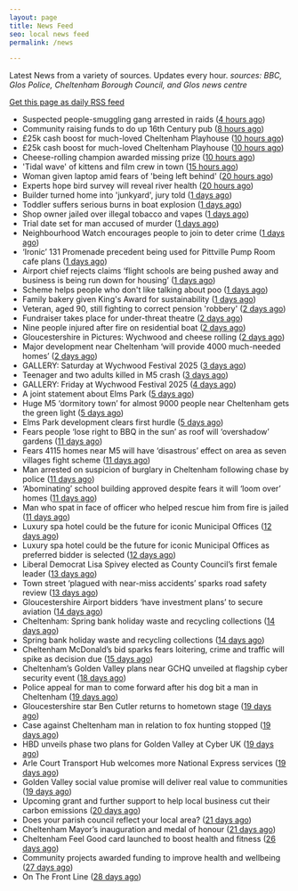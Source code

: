 ```yaml
---
layout: page
title: News Feed
seo: local news feed
permalink: /news

---
```


Latest News from a variety of sources. Updates every hour.
_sources: BBC, Glos Police, Cheltenham Borough Council, and Glos news centre_

[Get this page as daily RSS feed](/daily.rss)

<!-- news_marker starts -->
- Suspected people-smuggling gang arrested in raids ([4 hours ago](https://www.bbc.com/news/articles/cx2j67x49pwo))
- Community raising funds to do up 16th Century pub ([8 hours ago](https://www.bbc.com/news/articles/c1kvgy4p4nwo))
- £25k cash boost for much-loved Cheltenham Playhouse ([10 hours ago](https://gloucesternewscentre.co.uk/25k-cash-boost-for-much-loved-cheltenham-playhouse/))
- £25k cash boost for much-loved Cheltenham Playhouse ([10 hours ago](https://www.cheltenham.gov.uk/news/article/3017/25k_cash_boost_for_much-loved_cheltenham_playhouse))
- Cheese-rolling champion awarded missing prize ([10 hours ago](https://www.bbc.com/news/articles/clyzjzkz2v1o))
- 'Tidal wave' of kittens and film crew in town ([15 hours ago](https://www.bbc.com/news/articles/ced2ey9l1dyo))
- Woman given laptop amid fears of 'being left behind' ([20 hours ago](https://www.bbc.com/news/articles/cy8nvm5v5ymo))
- Experts hope bird survey will reveal river health ([20 hours ago](https://www.bbc.com/news/articles/c9wgv0dy485o))
- Builder turned home into 'junkyard', jury told ([1 days ago](https://www.bbc.com/news/articles/c7v7jqygvlpo))
- Toddler suffers serious burns in boat explosion ([1 days ago](https://www.bbc.com/news/articles/c1j5k49zg9yo))
- Shop owner jailed over illegal tobacco and vapes ([1 days ago](https://www.bbc.com/news/articles/c071jlz50peo))
- Trial date set for man accused of murder ([1 days ago](https://www.bbc.com/news/articles/cy75j4rr1x1o))
- Neighbourhood Watch encourages people to join to deter crime ([1 days ago](https://gloucesternewscentre.co.uk/neighbourhood-watch-encourages-people-to-join-to-deter-crime/))
- ‘Ironic’ 131 Promenade precedent being used for Pittville Pump Room cafe plans ([1 days ago](https://gloucesternewscentre.co.uk/ironic-131-promenade-precedent-being-used-for-pittville-pump-room-cafe-plans/))
- Airport chief rejects claims ‘flight schools are being pushed away and business is being run down for housing’ ([1 days ago](https://gloucesternewscentre.co.uk/airport-chief-rejects-claims-flight-schools-are-being-pushed-away-and-business-is-being-run-down-for-housing/))
- Scheme helps people who don't like talking about poo ([1 days ago](https://www.bbc.com/news/articles/cg711227mv2o))
- Family bakery given King's Award for sustainability ([1 days ago](https://www.bbc.com/news/articles/crr7ezreqedo))
- Veteran, aged 90, still fighting to correct pension 'robbery' ([2 days ago](https://www.bbc.com/news/articles/c2d5l7k3p31o))
- Fundraiser takes place for under-threat theatre ([2 days ago](https://www.bbc.com/news/articles/c4gk0edy66yo))
- Nine people injured after fire on residential boat ([2 days ago](https://www.bbc.com/news/articles/crr7xz5r2z9o))
- Gloucestershire in Pictures: Wychwood and cheese rolling ([2 days ago](https://www.bbc.com/news/articles/cj42qe4nqn5o))
- Major development near Cheltenham ‘will provide 4000 much-needed homes’ ([2 days ago](https://gloucesternewscentre.co.uk/major-development-near-cheltenham-will-provide-4000-much-needed-homes/))
- GALLERY: Saturday at Wychwood Festival 2025 ([3 days ago](https://gloucesternewscentre.co.uk/gallery-saturday-at-wychwood-festival-2025/))
- Teenager and two adults killed in M5 crash ([3 days ago](https://www.bbc.com/news/articles/czxy3n361pgo))
- GALLERY: Friday at Wychwood Festival 2025 ([4 days ago](https://gloucesternewscentre.co.uk/gallery-friday-at-wychwood-festival-2025/))
- A joint statement about Elms Park ([5 days ago](https://www.cheltenham.gov.uk/news/article/3015/a_joint_statement_about_elms_park))
- Huge M5 ‘dormitory town’ for almost 9000 people near Cheltenham gets the green light ([5 days ago](https://gloucesternewscentre.co.uk/huge-m5-dormitory-town-for-almost-9000-people-near-cheltenham-gets-the-green-light/))
- Elms Park development clears first hurdle ([5 days ago](https://gloucesternewscentre.co.uk/elms-park-development-clears-first-hurdle/))
- Fears people ‘lose right to BBQ in the sun’ as roof will ‘overshadow’ gardens ([11 days ago](https://gloucesternewscentre.co.uk/fears-people-lose-right-to-bbq-in-the-sun-as-roof-will-overshadow-gardens/))
- Fears 4115 homes near M5 will have ‘disastrous’ effect on area as seven villages fight scheme ([11 days ago](https://gloucesternewscentre.co.uk/fears-4115-homes-near-m5-will-have-disastrous-effect-on-area-as-seven-villages-fight-scheme/))
- Man arrested on suspicion of burglary in Cheltenham following chase by police ([11 days ago](https://gloucesternewscentre.co.uk/man-arrested-on-suspicion-of-burglary-in-cheltenham-following-chase-by-police/))
- ‘Abominating’ school building approved despite fears it will ‘loom over’ homes ([11 days ago](https://gloucesternewscentre.co.uk/abominating-school-building-approved-despite-fears-it-will-loom-over-homes/))
- Man who spat in face of officer who helped rescue him from fire is jailed ([11 days ago](https://gloucesternewscentre.co.uk/man-who-spat-in-face-of-officer-who-helped-rescue-him-from-fire-is-jailed/))
- Luxury spa hotel could be the future for iconic Municipal Offices ([12 days ago](https://gloucesternewscentre.co.uk/luxury-spa-hotel-could-be-the-future-for-iconic-municipal-offices/))
- Luxury spa hotel could be the future for iconic Municipal Offices as preferred bidder is selected ([12 days ago](https://www.cheltenham.gov.uk/news/article/3014/luxury_spa_hotel_could_be_the_future_for_iconic_municipal_offices_as_preferred_bidder_is_selected))
- Liberal Democrat Lisa Spivey elected as County Council’s first female leader ([13 days ago](https://gloucesternewscentre.co.uk/liberal-democrat-lisa-spivey-elected-as-county-councils-first-female-leader/))
- Town street ‘plagued with near-miss accidents’ sparks road safety review ([13 days ago](https://gloucesternewscentre.co.uk/town-street-plagued-with-near-miss-accidents-sparks-road-safety-review/))
- Gloucestershire Airport bidders ‘have investment plans’ to secure aviation ([14 days ago](https://gloucesternewscentre.co.uk/gloucestershire-airport-bidders-have-investment-plans-to-secure-aviation/))
- Cheltenham: Spring bank holiday waste and recycling collections ([14 days ago](https://gloucesternewscentre.co.uk/cheltenham-spring-bank-holiday-waste-and-recycling-collections/))
- Spring bank holiday waste and recycling collections ([14 days ago](https://www.cheltenham.gov.uk/news/article/3013/spring_bank_holiday_waste_and_recycling_collections))
- Cheltenham McDonald’s bid sparks fears loitering, crime and traffic will spike as decision due ([15 days ago](https://gloucesternewscentre.co.uk/cheltenham-mcdonalds-bid-sparks-fears-loitering-crime-and-traffic-will-spike-as-decision-due/))
- Cheltenham’s Golden Valley plans near GCHQ unveiled at flagship cyber security event ([18 days ago](https://gloucesternewscentre.co.uk/cheltenhams-golden-valley-plans-near-gchq-unveiled-at-flagship-cyber-security-event/))
- Police appeal for man to come forward after his dog bit a man in Cheltenham ([19 days ago](https://gloucesternewscentre.co.uk/police-appeal-for-man-to-come-forward-after-his-dog-bit-a-man-in-cheltenham/))
- Gloucestershire star Ben Cutler returns to hometown stage ([19 days ago](https://gloucesternewscentre.co.uk/gloucestershire-star-ben-cutler-returns-to-hometown-stage/))
- Case against Cheltenham man in relation to fox hunting stopped ([19 days ago](https://gloucesternewscentre.co.uk/case-against-cheltenham-man-in-relation-to-fox-hunting-stopped/))
- HBD unveils phase two plans for Golden Valley at Cyber UK ([19 days ago](https://www.cheltenham.gov.uk/news/article/3012/hbd_unveils_phase_two_plans_for_golden_valley_at_cyber_uk))
- Arle Court Transport Hub welcomes more National Express services ([19 days ago](https://gloucesternewscentre.co.uk/arle-court-transport-hub-welcomes-more-national-express-services/))
- Golden Valley social value promise will deliver real value to communities ([19 days ago](https://www.cheltenham.gov.uk/news/article/3011/golden_valley_social_value_promise_will_deliver_real_value_to_communities))
- Upcoming grant and further support to help local business cut their carbon emissions ([20 days ago](https://www.cheltenham.gov.uk/news/article/3010/upcoming_grant_and_further_support_to_help_local_business_cut_their_carbon_emissions))
- Does your parish council reflect your local area? ([21 days ago](https://www.cheltenham.gov.uk/news/article/3009/does_your_parish_council_reflect_your_local_area))
- Cheltenham Mayor’s inauguration and medal of honour ([21 days ago](https://www.cheltenham.gov.uk/news/article/3008/cheltenham_mayors_inauguration_and_medal_of_honour))
- Cheltenham Feel Good card launched to boost health and fitness ([26 days ago](https://www.cheltenham.gov.uk/news/article/3007/cheltenham_feel_good_card_launched_to_boost_health_and_fitness))
- Community projects awarded funding to improve health and wellbeing ([27 days ago](https://www.cheltenham.gov.uk/news/article/3006/community_projects_awarded_funding_to_improve_health_and_wellbeing))
- On The Front Line ([28 days ago](https://www.bbc.co.uk/iplayer/episode/m002bzh5))

<!-- news_marker ends -->

